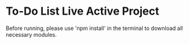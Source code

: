 # To-Do List Live Active Project

Before running, please use 'npm install' in the terminal to download all necessary modules.